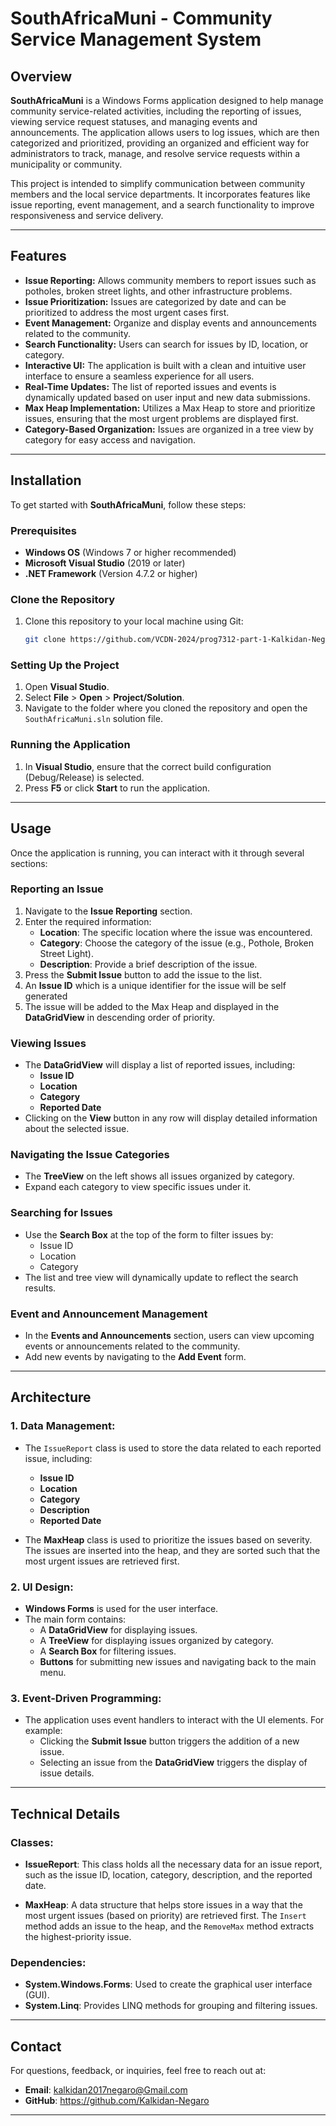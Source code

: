
# SouthAfricaMuni - Community Service Management System

## Overview

**SouthAfricaMuni** is a Windows Forms application designed to help manage community service-related activities, including the reporting of issues, viewing service request statuses, and managing events and announcements. The application allows users to log issues, which are then categorized and prioritized, providing an organized and efficient way for administrators to track, manage, and resolve service requests within a municipality or community.

This project is intended to simplify communication between community members and the local service departments. It incorporates features like issue reporting, event management, and a search functionality to improve responsiveness and service delivery.

---

## Features

- **Issue Reporting:** Allows community members to report issues such as potholes, broken street lights, and other infrastructure problems.
- **Issue Prioritization:** Issues are categorized by date and can be prioritized to address the most urgent cases first.
- **Event Management:** Organize and display events and announcements related to the community.
- **Search Functionality:** Users can search for issues by ID, location, or category.
- **Interactive UI:** The application is built with a clean and intuitive user interface to ensure a seamless experience for all users.
- **Real-Time Updates:** The list of reported issues and events is dynamically updated based on user input and new data submissions.
- **Max Heap Implementation:** Utilizes a Max Heap to store and prioritize issues, ensuring that the most urgent problems are displayed first.
- **Category-Based Organization:** Issues are organized in a tree view by category for easy access and navigation.

---

## Installation

To get started with **SouthAfricaMuni**, follow these steps:

### Prerequisites

- **Windows OS** (Windows 7 or higher recommended)
- **Microsoft Visual Studio** (2019 or later)
- **.NET Framework** (Version 4.7.2 or higher)

### Clone the Repository

1. Clone this repository to your local machine using Git:
    ```bash
    git clone https://github.com/VCDN-2024/prog7312-part-1-Kalkidan-Negaro/tree/master
    ```

### Setting Up the Project

1. Open **Visual Studio**.
2. Select **File** > **Open** > **Project/Solution**.
3. Navigate to the folder where you cloned the repository and open the `SouthAfricaMuni.sln` solution file.

### Running the Application

1. In **Visual Studio**, ensure that the correct build configuration (Debug/Release) is selected.
2. Press **F5** or click **Start** to run the application.

---

## Usage

Once the application is running, you can interact with it through several sections:

### Reporting an Issue

1. Navigate to the **Issue Reporting** section.
2. Enter the required information:
   - **Location**: The specific location where the issue was encountered.
   - **Category**: Choose the category of the issue (e.g., Pothole, Broken Street Light).
   - **Description**: Provide a brief description of the issue.
3. Press the **Submit Issue** button to add the issue to the list.
4. An **Issue ID** which is a unique identifier for the issue will be self generated
5. The issue will be added to the Max Heap and displayed in the **DataGridView** in descending order of priority.

### Viewing Issues

- The **DataGridView** will display a list of reported issues, including:
  - **Issue ID**
  - **Location**
  - **Category**
  - **Reported Date**
- Clicking on the **View** button in any row will display detailed information about the selected issue.

### Navigating the Issue Categories

- The **TreeView** on the left shows all issues organized by category.
- Expand each category to view specific issues under it.

### Searching for Issues

- Use the **Search Box** at the top of the form to filter issues by:
  - Issue ID
  - Location
  - Category
- The list and tree view will dynamically update to reflect the search results.

### Event and Announcement Management

- In the **Events and Announcements** section, users can view upcoming events or announcements related to the community.
- Add new events by navigating to the **Add Event** form.

---

## Architecture

### 1. **Data Management:**

- The `IssueReport` class is used to store the data related to each reported issue, including:
  - **Issue ID**
  - **Location**
  - **Category**
  - **Description**
  - **Reported Date**

- The **MaxHeap** class is used to prioritize the issues based on severity. The issues are inserted into the heap, and they are sorted such that the most urgent issues are retrieved first.

### 2. **UI Design:**

- **Windows Forms** is used for the user interface.
- The main form contains:
  - A **DataGridView** for displaying issues.
  - A **TreeView** for displaying issues organized by category.
  - A **Search Box** for filtering issues.
  - **Buttons** for submitting new issues and navigating back to the main menu.

### 3. **Event-Driven Programming:**

- The application uses event handlers to interact with the UI elements. For example:
  - Clicking the **Submit Issue** button triggers the addition of a new issue.
  - Selecting an issue from the **DataGridView** triggers the display of issue details.

---

## Technical Details

### Classes:

- **IssueReport**: This class holds all the necessary data for an issue report, such as the issue ID, location, category, description, and the reported date.
  
- **MaxHeap**: A data structure that helps store issues in a way that the most urgent issues (based on priority) are retrieved first. The `Insert` method adds an issue to the heap, and the `RemoveMax` method extracts the highest-priority issue.

### Dependencies:

- **System.Windows.Forms**: Used to create the graphical user interface (GUI).
- **System.Linq**: Provides LINQ methods for grouping and filtering issues.


---

## Contact

For questions, feedback, or inquiries, feel free to reach out at:

- **Email**: kalkidan2017negaro@Gmail.com
- **GitHub**: https://github.com/Kalkidan-Negaro

---
